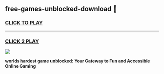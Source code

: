 
## free-games-unblocked-download 👋
<h3>
<a href="https://premium.freeplayer.one?title=free-games-unblocked-download&ref=14F">CLICK TO PLAY</a></h3>
<hr>

<h3>
<a href="https://premium.freeplayer.one?title=free-games-unblocked-download&ref=14F">CLICK 2 PLAY</a>
  
</h3>

<a href="https://premium.freeplayer.one?title=free-games-unblocked-download&ref=12F/"><img src="https://clearcache.store/games.png"></a>


**worlds hardest game unblocked: Your Gateway to Fun and Accessible Online Gaming**
